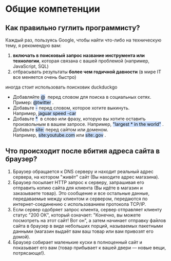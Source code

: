 # Общие компетенции
## Как правильно гуглить программисту?
Каждый раз, пользуясь Google, чтобы найти что-либо на техническую тему, я рекомендую вам:
1.  **включать в поисковый запрос название инструмента или технологии**, которая связана с вашей проблемой (например, JavaScript, SQL)
2.  отбрасывать результаты **более чем годичной давности** (в мире IT все меняется очень быстро)

иногда стоит использовать поисковик duckduckgo

- Добавляйте <mark style="background: #ADCCFFA6;">@</mark>  перед словом для поиска в социальных сетях. Пример: <mark style="background: #ADCCFFA6;">@twitter</mark> .
- Добавьте <mark style="background: #ADCCFFA6;">-</mark> перед словом, которое хотите выкинуть. Например, <mark style="background: #ADCCFFA6;">jaguar speed -car</mark> 
- Добавьте <mark style="background: #ADCCFFA6;">*</mark>  в слово или фразу, которую вы хотите оставить произвольным в вашем запросе. Например, <mark style="background: #ADCCFFA6;">"largest * in the world"</mark> .
Добавьте <mark style="background: #ADCCFFA6;">site:</mark> перед сайтом или доменом. Например, <mark style="background: #ADCCFFA6;">site:youtube.com</mark> или <mark style="background: #ADCCFFA6;">site:.gov</mark> .

## Что происходит после вбития адреса сайта в браузер?
1.  Браузер обращается к DNS серверу и находит реальный адрес сервера, на котором "живёт" сайт (Вы находите адрес магазина).
2.  Браузер посылает HTTP запрос к серверу, запрашивая его отправить копию сайта для клиента (Вы идёте в магазин и заказываете товар). Это сообщение и все остальные данные, передаваемые между клиентом и сервером, передаются по интернет-соединению с использованием протокола TCP/IP.
3.  Если сервер одобряет запрос клиента, сервер отправляет клиенту статус "200 ОК", который означает: "Конечно, вы можете посмотреть на этот сайт! Вот он", а затем начинает отправку файлов сайта в браузер в виде небольших порций, называемых пакетными данными (магазин выдаёт вам ваш товар или вам привозят его домой).
4.  Браузер собирает маленькие куски в полноценный сайт и показывает его вам (товар прибывает к вашей двери — новые вещи, потрясающе!).

